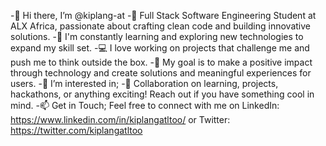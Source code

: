 -👋 Hi there, I’m @kiplang-at
-🚀 Full Stack Software Engineering Student at ALX Africa, passionate about crafting clean code and building innovative solutions.
-🌱 I'm constantly learning and exploring new technologies to expand my skill set.
-💻 I love working on projects that challenge me and push me to think outside the box.
-🎯 My goal is to make a positive impact through technology and create solutions and meaningful experiences for users.
-👀 I’m interested in;
-🤝 Collaboration on learning, projects, hackathons, or anything exciting! Reach out if you have something cool in mind.
-📫 Get in Touch; Feel free to connect with me on LinkedIn: https://www.linkedin.com/in/kiplangatltoo/  or Twitter: https://twitter.com/kiplangatltoo
